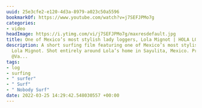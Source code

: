 ```yaml
---
uuid: 25e3cfe2-e120-4d3a-8979-a023c50a5596
bookmarkOf: https://www.youtube.com/watch?v=j7SEFJPMo7g
categories:
- video
headImage: https://i.ytimg.com/vi/j7SEFJPMo7g/maxresdefault.jpg
title: One of Mexico’s most stylish lady loggers, Lola Mignot | HOLA LOLA | Vans Surf
description: A short surfing film featuring one of Mexico’s most stylish lady loggers,
  Lola Mignot. Shot entirely around Lola’s home in Sayulita, Mexico. Presented by
  @Va...
tags:
- log
- surfing
- " surfer"
- " Surf"
- " Nobody Surf"
date: 2022-03-25 14:29:42.548030557 +00:00
---
```


